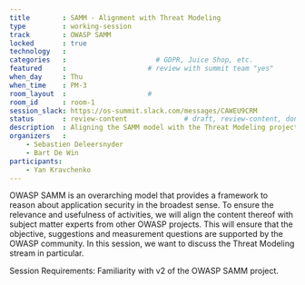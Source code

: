 ```yaml
---
title        : SAMM - Alignment with Threat Modeling
type         : working-session
track        : OWASP SAMM
locked       : true
technology   :
categories   :                      # GDPR, Juice Shop, etc.
featured     :                    # review with summit team "yes"
when_day     : Thu
when_time    : PM-3
room_layout  :                    #
room_id      : room-1
session_slack: https://os-summit.slack.com/messages/CAWEU9CRM
status       : review-content              # draft, review-content, done
description  : Aligning the SAMM model with the Threat Modeling project.
organizers   :
    - Sebastien Deleersnyder
    - Bart De Win
participants:
    - Yan Kravchenko
---
```


OWASP SAMM is an overarching model that provides a framework to reason about application security in the broadest sense. To ensure the relevance and usefulness of activities, we will align the content thereof with subject matter experts from other OWASP projects. This will ensure that the objective, suggestions and measurement questions are supported by the OWASP community. 
In this session, we want to discuss the Threat Modeling stream in particular.

Session Requirements: Familiarity with v2 of the OWASP SAMM project.
